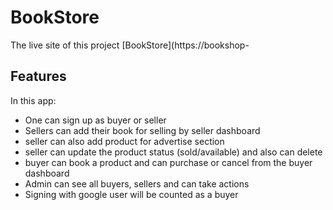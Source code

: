 # BookStore

The live site of this project [BookStore](https://bookshop- 

## Features

In this app: 

-   One can sign up as buyer or seller
-   Sellers can add their book for selling by seller dashboard
-   seller can also add product for advertise section
-   seller can update the product status (sold/available) and also can delete
-   buyer can book a product and can purchase or cancel from the buyer dashboard
-   Admin can see all buyers, sellers and can take actions
-   Signing with google user will be counted as a buyer